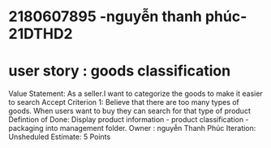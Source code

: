 # 2180607895 -nguyễn thanh phúc- 21DTHD2
# user story : goods classification
Value Statement:
As a seller.I want to categorize the goods to make it easier to search
Accept Criterion 1: 
Believe that there are too many types of goods. When users want to buy they can search for that type of product
Defintion of Done: 
Display product information - product classification - packaging into management folder.
Owner : nguyễn Thanh Phúc
Iteration: Unsheduled
Estimate: 5 Points 
